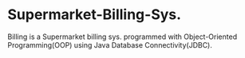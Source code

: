 # Supermarket-Billing-Sys.
Billing is a Supermarket billing sys. programmed with Object-Oriented Programming(OOP) using Java Database Connectivity(JDBC).

